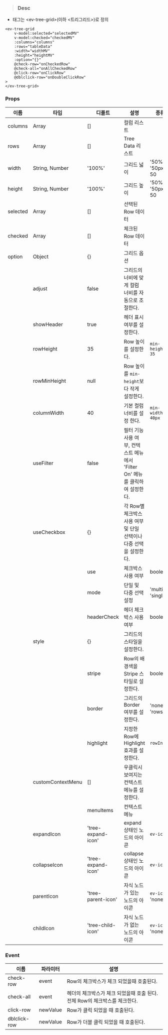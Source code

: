 
>### Desc
 - 태그는 &lt;ev-tree-grid&gt;(이하 <트리그리드>)로 정의

```
<ev-tree-grid
    v-model:selected="selectedMV"
    v-model:checked="checkedMV"
    :columns="columns"
    :rows="tableData"
    :width="widthMV"
    :height="heightMV"
    :option="{}"
    @check-row="onCheckedRow"
    @check-all="onAllCheckedRow"
    @click-row="onClickRow"
    @dblclick-row="onDoubleClickRow"
>
</ev-tree-grid>
```

### Props
| 이름 | 타입 | 디폴트 | 설명 | 종류 |
| --- | ---- | ----- | ---- | --- |
| columns | Array | [] | 컬럼 리스트 | |
| rows | Array | [] | Tree Data 리스트 | |
| width | String, Number | '100%' | 그리드 넓이 | '50%', '50px', 50 |
| height | String, Number | '100%' | 그리드 높이 | '50%', '50px', 50 |
| selected | Array | [] | 선택된 Row 데이터 |  |
| checked | Array | [] | 체크된 Row 데이터 |  |
| option | Object | {} | 그리드 옵션 |  |
|  | adjust | false | 그리드의 너비에 맞게 컬럼 너비를 자동으로 조절한다. |  |
|  | showHeader | true | 헤더 표시 여부를 설정한다. |  |
|  | rowHeight | 35 | Row 높이를 설정한다. | `min-height: 35` |
|  | rowMinHeight | null | Row 높이를 `min-height`보다 작게 설정한다. |  |
|  | columnWidth | 40 | 기본 컬럼 너비를 설정 한다. | `min-width: 40px` |
|  | useFilter | false | 필터 기능 사용 여부, 컨텍스트 메뉴에서 'Filter On' 메뉴를 클릭하여 설정한다. |  |
|  | useCheckbox | {} | 각 Row별 체크박스 사용 여부 및 단일 선택이나 다중 선택을 설정한다. |  |
|  |  | use | 체크박스 사용 여부 | boolean |
|  |  | mode | 단일 및 다중 선택 설정 | 'multi', 'single' |
|  |  | headerCheck | 헤더 체크박스 사용 여부 | boolean |
|  | style | {} | 그리드의 스타일을 설정한다. |  |
|  |  | stripe | Row의 배경색을 Stripe 스타일로 설정한다. | boolean |
|  |  | border | 그리드의 Border 여부를 설정한다. | 'none', 'rows' |
|  |  | highlight | 지정한 Row에 Highlight 효과를 설정한다. | `rowIndex` |
|  | customContextMenu | [] | 우클릭시 보여지는 컨텍스트 메뉴를 설정한다. |  |
|  |  | menuItems | 컨텍스트 메뉴 |  |
|  | expandIcon | 'tree-expand-icon' | expand 상태인 노드의 아이콘 | `ev-icon` |
|  | collapseIcon | 'tree-expand-icon' | collapse 상태인 노드의 아이콘 | `ev-icon` |
|  | parentIcon | 'tree-parent-icon' | 자식 노드가 있는 노드의 아이콘 | `ev-icon`, 'none' |
|  | childIcon | 'tree-child-icon' | 자식 노드가 없는 노드의 아이콘 | `ev-icon`, 'none' |

### Event
| 이름 | 파라미터 | 설명 |
 | ---- | ------- | ---- |
 | check-row | event | Row의 체크박스가 체크 되었을때 호출된다. |
 | check-all | event | 헤더의 체크박스가 체크 되었을때 호출 된다. 전체 Row의 체크박스를 체크한다. |
 | click-row | newValue | Row가 클릭 되었을 때 호출된다. |
 | dblclick-row | newValue | Row가 더블 클릭 되었을 때 호출된다. |
